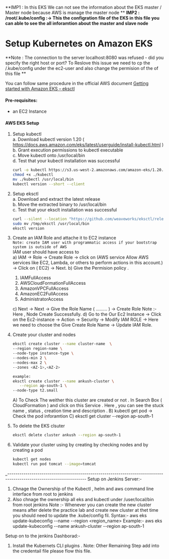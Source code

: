 **IMP1 : In this EKS We can not see the information about the EKS master / Master node because AWS is manage the master node **
**IMP2 : /root/.kube/config   :-> This the configration file of the EKS in this file you can able to see the all inforamtion about the master and slave node**
# Setup Kubernetes on Amazon EKS
**Note : The connection to the server localhost:8080 was refused - did you specify the right host or port?   To Reslove this issue we need to cp the /.kube/config under the ec2-user and also change the permision of the of this file  **

You can follow same procedure in the official  AWS document [Getting started with Amazon EKS – eksctl](https://docs.aws.amazon.com/eks/latest/userguide/getting-started-eksctl.html)   

#### Pre-requisites: 
  - an EC2 Instance 

#### AWS EKS Setup 
1. Setup kubectl   
   a. Download kubectl version 1.20   ( https://docs.aws.amazon.com/eks/latest/userguide/install-kubectl.html )
   b. Grant execution permissions to kubectl executable   
   c. Move kubectl onto /usr/local/bin   
   d. Test that your kubectl installation was successful    
   ```sh 
   curl -o kubectl https://s3.us-west-2.amazonaws.com/amazon-eks/1.20.15/2022-10-31/bin/linux/amd64/kubectl
   chmod +x ./kubectl
   mv ./kubectl /usr/local/bin 
   kubectl version --short --client
   ```
2. Setup eksctl   
   a. Download and extract the latest release   
   b. Move the extracted binary to /usr/local/bin   
   c. Test that your eksclt installation was successful   
   ```sh
   curl --silent --location "https://github.com/weaveworks/eksctl/releases/latest/download/eksctl_$(uname -s)_amd64.tar.gz" | tar xz -C /tmp
   sudo mv /tmp/eksctl /usr/local/bin
   eksctl version
   ```
  
3. Create an IAM Role and attache it to EC2 instance    
   `Note: create IAM user with programmatic access if your bootstrap system is outside of AWS`   
   IAM user should have access to   
   a) IAM -> Role -> Create Role -> click on (AWS service Allow AWS services like EC2, Lambda, or others to perform actions in this account.) -> Click on ( EC2) ->     Next.
   b) Give the Permision policy .
     1) IAMFullAccess
     2) AWSCloudFormationFullAccess
     3) AmazonVPCFullAccess
     4) AmazonEC2FullAccess
     5) AdministratorAccess

   c) Next -> Next -> Give the Role Name (   ......... ) -> Create Role 
   Note :- Here , Node Create Successfully.
   d) Go to the Our Ec2 Instance -> Click on the Ec2-instance -> Action -> Security -> Modify IAM ROLE -> Here we need to choose the Give Create Role Name -> Update     IAM Role.
   
4. Create your cluster and nodes 
   ```sh
   eksctl create cluster --name cluster-name  \
   --region region-name \
   --node-type instance-type \
   --nodes-min 2 \
   --nodes-max 2 \ 
   --zones <AZ-1>,<AZ-2>
   
   example:
   eksctl create cluster --name ankush-cluster \
      --region ap-south-1 \
   --node-type t2.small 
    ```
    A) To Check The weither this cluster are created or not .
     In Search Box ( CloudFormation ) and click on this Service .
     Here , you can see the stuck  name , status , creation time and description .
     B) kubectl get pod -> Check the pod inforamtion
     C) eksctl get cluster --region ap-south-1

5. To delete the EKS clsuter 
   ```sh 
   eksctl delete cluster ankush --region ap-south-1
   ```
   
6. Validate your cluster using by creating by checking nodes and by creating a pod 
   ```sh 
   kubectl get nodes
   kubectl run pod tomcat --image=tomcat 
   ```

_---------------------------------------------------------------------------------------------------------------------
Setup on Jenkins Server:-
1) Chnage the Ownership of the Kubectl , helm and aws command line interface from root to jenkins
2) Also chnage the ownership all eks and kubectl under /user/local/bin from root jenkins
Note :- Whenever you can create the new cluster means after delete the practice lab and create new cluster at thet time you should need to update the .kube/config fil.
Syntax:- 
 aws eks update-kubeconfig --name <cluster-name> --region <region_name>
  Example:-
  aws eks update-kubeconfig --name ankush-cluster --region ap-south-1
  
  Setup on to the jenkins Dashborad:-
  1) Install the Kubernets CLI plugins .
  Note: Other Remaining Step add into the credentail file please flow this file.
